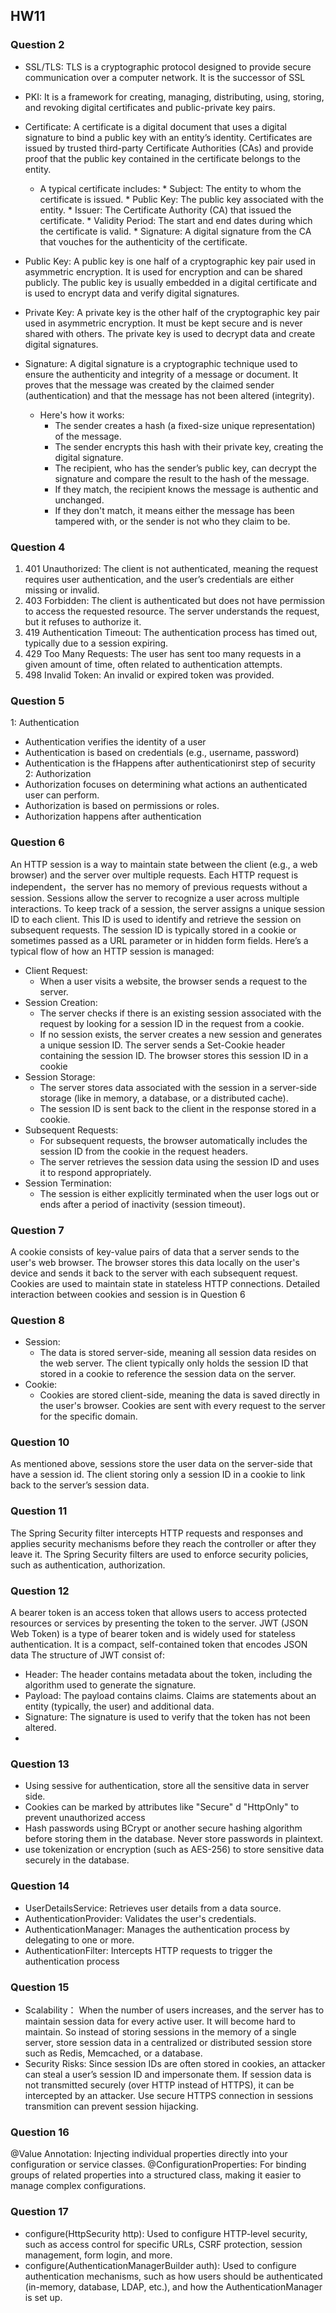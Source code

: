 ## HW11
### Question 2
* SSL/TLS: TLS is a cryptographic protocol designed to provide secure communication over a computer network. It is the successor of SSL
* PKI: It is a framework for creating, managing, distributing, using, storing, and revoking digital certificates and public-private key pairs. 
* Certificate: A certificate is a digital document that uses a digital signature to bind a public key with an entity’s identity. Certificates are issued by trusted third-party Certificate Authorities (CAs) and provide proof that the public key contained in the certificate belongs to the entity.
  * A typical certificate includes:
        * Subject: The entity to whom the certificate is issued.
        * Public Key: The public key associated with the entity.
        * Issuer: The Certificate Authority (CA) that issued the certificate.
        * Validity Period: The start and end dates during which the certificate is valid.
        * Signature: A digital signature from the CA that vouches for the authenticity of the certificate.
  
* Public Key: A public key is one half of a cryptographic key pair used in asymmetric encryption. It is used for encryption and can be shared publicly. The public key is usually embedded in a digital certificate and is used to encrypt data and verify digital signatures.
* Private Key: A private key is the other half of the cryptographic key pair used in asymmetric encryption. It must be kept secure and is never shared with others. The private key is used to decrypt data and create digital signatures.
* Signature: A digital signature is a cryptographic technique used to ensure the authenticity and integrity of a message or document. It proves that the message was created by the claimed sender (authentication) and that the message has not been altered (integrity).
    * Here's how it works:
      * The sender creates a hash (a fixed-size unique representation) of the message.
      * The sender encrypts this hash with their private key, creating the digital signature.
      * The recipient, who has the sender’s public key, can decrypt the signature and compare the result to the hash of the message.
      * If they match, the recipient knows the message is authentic and unchanged.
      * If they don't match, it means either the message has been tampered with, or the sender is not who they claim to be.

### Question 4
1. 401 Unauthorized: The client is not authenticated, meaning the request requires user authentication, and the user’s credentials are either missing or invalid.
2. 403 Forbidden: The client is authenticated but does not have permission to access the requested resource. The server understands the request, but it refuses to authorize it.
3. 419 Authentication Timeout: The authentication process has timed out, typically due to a session expiring.
4. 429 Too Many Requests: The user has sent too many requests in a given amount of time, often related to authentication attempts.
5. 498 Invalid Token: An invalid or expired token was provided.

### Question 5
1: Authentication
  * Authentication verifies the identity of a user
  * Authentication is based on credentials (e.g., username, password)
  * Authentication is the fHappens after authenticationirst step of security
2: Authorization
  * Authorization focuses on determining what actions an authenticated user can perform.
  * Authorization is based on permissions or roles.
  * Authorization happens after authentication
  
### Question 6
An HTTP session is a way to maintain state between the client (e.g., a web browser) and the server over multiple requests. Each HTTP request is independent，the server has no memory of previous requests without a session. Sessions allow the server to recognize a user across multiple interactions.
To keep track of a session, the server assigns a unique session ID to each client. This ID is used to identify and retrieve the session on subsequent requests.
The session ID is typically stored in a cookie or sometimes passed as a URL parameter or in hidden form fields.
Here’s a typical flow of how an HTTP session is managed:
* Client Request:
  * When a user visits a website, the browser sends a request to the server.
* Session Creation:
  * The server checks if there is an existing session associated with the request by looking for a session ID in the request from a cookie.
  * If no session exists, the server creates a new session and generates a unique session ID. The server sends a Set-Cookie header containing the session ID. The browser stores this session ID in a cookie
* Session Storage:
  * The server stores data associated with the session in a server-side storage (like in memory, a database, or a distributed cache).
  * The session ID is sent back to the client in the response stored in a cookie.
* Subsequent Requests:
  * For subsequent requests, the browser automatically includes the session ID from the cookie in the request headers.
  * The server retrieves the session data using the session ID and uses it to respond appropriately.
* Session Termination:
  * The session is either explicitly terminated when the user logs out or ends after a period of inactivity (session timeout).

### Question 7 
A cookie consists of key-value pairs of data that a server sends to the user's web browser. The browser stores this data locally on the user's device and sends it back to the server with each subsequent request. Cookies are used to maintain state in stateless HTTP connections.
Detailed interaction between cookies and session is in Question 6

### Question 8
* Session:
  * The data is stored server-side, meaning all session data resides on the web server. The client typically only holds the session ID that stored in a cookie to reference the session data on the server.
* Cookie:
  * Cookies are stored client-side, meaning the data is saved directly in the user's browser. Cookies are sent with every request to the server for the specific domain.

### Question 10
As mentioned above, sessions store the user data on the server-side that have a session id. The client storing only a session ID in a cookie to link back to the server’s session data.

### Question 11
The Spring Security filter intercepts HTTP requests and responses and applies security mechanisms before they reach the controller or after they leave it. The Spring Security filters are used to enforce security policies, such as authentication, authorization.

### Question 12
A bearer token is an access token that allows users to access protected resources or services by presenting the token to the server.
JWT (JSON Web Token) is a type of bearer token and is widely used for stateless authentication. It is a compact, self-contained token that encodes JSON data
The structure of JWT consist of:
* Header: The header contains metadata about the token, including the algorithm used to generate the signature.
* Payload: The payload contains claims. Claims are statements about an entity (typically, the user) and additional data. 
* Signature: The signature is used to verify that the token has not been altered.
* 
### Question 13
* Using sessive for authentication, store all the sensitive data in server side.
* Cookies can be marked by attributes like "Secure" d "HttpOnly" to
prevent unauthorized access 
* Hash passwords using BCrypt or another secure hashing algorithm before storing them in the database. Never store passwords in plaintext.
* use tokenization or encryption (such as AES-256) to store sensitive data securely in the database.

### Question 14
* UserDetailsService: Retrieves user details from a data source.
* AuthenticationProvider: Validates the user's credentials.
* AuthenticationManager: Manages the authentication process by delegating to one or more.
* AuthenticationFilter: Intercepts HTTP requests to trigger the authentication process

### Question 15
* Scalability： When the number of users increases, and the server has to maintain session data for every active user. It will become hard to maintain. So instead of storing sessions in the memory of a single server, store session data in a centralized or distributed session store such as Redis, Memcached, or a database.
* Security Risks: Since session IDs are often stored in cookies, an attacker can steal a user’s session ID and impersonate them. If session data is not transmitted securely (over HTTP instead of HTTPS), it can be intercepted by an attacker. Use secure HTTPS connection in sessions transmition can prevent session hijacking.

### Question 16
@Value Annotation: Injecting individual properties directly into your configuration or service classes.
@ConfigurationProperties: For binding groups of related properties into a structured class, making it easier to manage complex configurations.

### Question 17
* configure(HttpSecurity http): Used to configure HTTP-level security, such as access control for specific URLs, CSRF protection, session management, form login, and more.
* configure(AuthenticationManagerBuilder auth): Used to configure authentication mechanisms, such as how users should be authenticated (in-memory, database, LDAP, etc.), and how the AuthenticationManager is set up.
